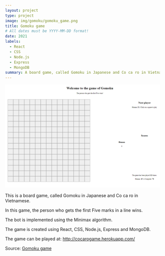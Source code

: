 ```yaml
---
layout: project
type: project
image: img/gomoku/gomoku_game.png
title: Gomoku game
# All dates must be YYYY-MM-DD format!
date: 2021
labels:
  - React
  - CSS
  - Node.js
  - Express
  - MongoDB
summary: A board game, called Gomoku in Japanese and Co ca ro in Vietnamese.
---
```


<img class="img-fluid" src="../img/gomoku/gomoku_game.png">

This is a board game, called Gomoku in Japanese and Co ca ro in Vietnamese.

In this game, the person who gets the first Five marks in a line wins.

The bot is implemented using the Minimax algorithm.

The game is created using React, CSS, Node.js, Express and MongoDB.

The game can be played at: <a href = "http://cocarogame.herokuapp.com/" target="_blank">http://cocarogame.herokuapp.com/</a>

Source: <a href="https://github.com/longm89/gomoku_game">Gomoku game </a>

